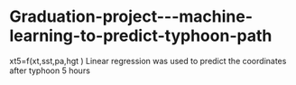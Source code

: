 # Graduation-project---machine-learning-to-predict-typhoon-path
xt5=f(xt,sst,pa,hgt ) Linear regression was used to predict the coordinates after typhoon 5 hours
